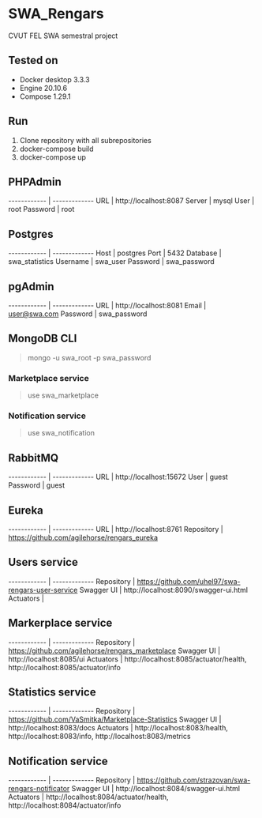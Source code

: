 # SWA_Rengars
CVUT FEL SWA semestral project

## Tested on
* Docker desktop 3.3.3
* Engine 20.10.6
* Compose 1.29.1

## Run
1. Clone repository with all subrepositories
1. docker-compose build
1. docker-compose up

## PHPAdmin
------------ | -------------
URL | http://localhost:8087
Server | mysql
User | root
Password | root

## Postgres
------------ | -------------
Host | postgres
Port | 5432
Database | swa_statistics
Username | swa_user
Password | swa_password

## pgAdmin
------------ | -------------
URL | http://localhost:8081
Email | user@swa.com
Password | swa_password

## MongoDB CLI
> mongo -u swa_root -p swa_password
### Marketplace service
> use swa_marketplace
### Notification service
> use swa_notification

## RabbitMQ
------------ | -------------
URL | http://localhost:15672
User | guest 
Password | guest

## Eureka
------------ | -------------
URL | http://localhost:8761
Repository | https://github.com/agilehorse/rengars_eureka

## Users service
------------ | -------------
Repository | https://github.com/uhel97/swa-rengars-user-service
Swagger UI | http://localhost:8090/swagger-ui.html
Actuators |

## Markerplace service
------------ | -------------
Repository | https://github.com/agilehorse/rengars_marketplace
Swagger UI | http://localhost:8085/ui
Actuators |  http://localhost:8085/actuator/health, http://localhost:8085/actuator/info

## Statistics service
------------ | -------------
Repository | https://github.com/VaSmitka/Marketplace-Statistics
Swagger UI | http://localhost:8083/docs
Actuators | http://localhost:8083/health, http://localhost:8083/info, http://localhost:8083/metrics

## Notification service
------------ | -------------
Repository | https://github.com/strazovan/swa-rengars-notificator
Swagger UI | http://localhost:8084/swagger-ui.html
Actuators | http://localhost:8084/actuator/health, http://localhost:8084/actuator/info
